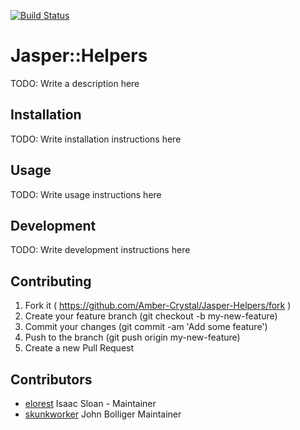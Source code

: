 [![Build Status](https://travis-ci.org/Amber-Crystal/Jasper-Helpers.svg?branch=master)](https://travis-ci.org/Amber-Crystal/Jasper-Helpers)
# Jasper::Helpers

TODO: Write a description here

## Installation

TODO: Write installation instructions here

## Usage

TODO: Write usage instructions here

## Development

TODO: Write development instructions here

## Contributing

1. Fork it ( https://github.com/Amber-Crystal/Jasper-Helpers/fork )
2. Create your feature branch (git checkout -b my-new-feature)
3. Commit your changes (git commit -am 'Add some feature')
4. Push to the branch (git push origin my-new-feature)
5. Create a new Pull Request

## Contributors

- [elorest](https://github.com/elorest) Isaac Sloan - Maintainer
- [skunkworker](https://github.com/skunkworker) John Bolliger Maintainer
